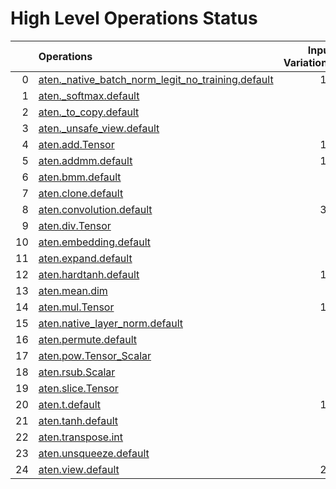 # High Level Operations Status
|    | Operations                                                                                                           |   Input Variations |   Converted |   Removed |   Fallback | Completed   |   Score |
|---:|:---------------------------------------------------------------------------------------------------------------------|-------------------:|------------:|----------:|-----------:|:------------|--------:|
|  0 | [aten._native_batch_norm_legit_no_training.default](operations/aten._native_batch_norm_legit_no_training.default.md) |                 19 |          19 |         0 |          0 | ✅          |       1 |
|  1 | [aten._softmax.default](operations/aten._softmax.default.md)                                                         |                  2 |           0 |         2 |          0 | ✅          |       1 |
|  2 | [aten._to_copy.default](operations/aten._to_copy.default.md)                                                         |                  1 |           1 |         0 |          0 | ✅          |       1 |
|  3 | [aten._unsafe_view.default](operations/aten._unsafe_view.default.md)                                                 |                  2 |           2 |         0 |          0 | ✅          |       1 |
|  4 | [aten.add.Tensor](operations/aten.add.Tensor.md)                                                                     |                 15 |          13 |         2 |          0 | ✅          |       1 |
|  5 | [aten.addmm.default](operations/aten.addmm.default.md)                                                               |                 12 |           1 |        11 |          0 | ✅          |       1 |
|  6 | [aten.bmm.default](operations/aten.bmm.default.md)                                                                   |                  4 |           4 |         0 |          0 | ✅          |       1 |
|  7 | [aten.clone.default](operations/aten.clone.default.md)                                                               |                  8 |           0 |         8 |          0 | ✅          |       1 |
|  8 | [aten.convolution.default](operations/aten.convolution.default.md)                                                   |                 30 |          30 |         0 |          0 | ✅          |       1 |
|  9 | [aten.div.Tensor](operations/aten.div.Tensor.md)                                                                     |                  2 |           0 |         2 |          0 | ✅          |       1 |
| 10 | [aten.embedding.default](operations/aten.embedding.default.md)                                                       |                  3 |           3 |         0 |          0 | ✅          |       1 |
| 11 | [aten.expand.default](operations/aten.expand.default.md)                                                             |                  6 |           0 |         6 |          0 | ✅          |       1 |
| 12 | [aten.hardtanh.default](operations/aten.hardtanh.default.md)                                                         |                 12 |          12 |         0 |          0 | ✅          |       1 |
| 13 | [aten.mean.dim](operations/aten.mean.dim.md)                                                                         |                  1 |           1 |         0 |          0 | ✅          |       1 |
| 14 | [aten.mul.Tensor](operations/aten.mul.Tensor.md)                                                                     |                 13 |          13 |         0 |          0 | ✅          |       1 |
| 15 | [aten.native_layer_norm.default](operations/aten.native_layer_norm.default.md)                                       |                  3 |           3 |         0 |          0 | ✅          |       1 |
| 16 | [aten.permute.default](operations/aten.permute.default.md)                                                           |                  2 |           2 |         0 |          0 | ✅          |       1 |
| 17 | [aten.pow.Tensor_Scalar](operations/aten.pow.Tensor_Scalar.md)                                                       |                  3 |           3 |         0 |          0 | ✅          |       1 |
| 18 | [aten.rsub.Scalar](operations/aten.rsub.Scalar.md)                                                                   |                  1 |           1 |         0 |          0 | ✅          |       1 |
| 19 | [aten.slice.Tensor](operations/aten.slice.Tensor.md)                                                                 |                  2 |           1 |         1 |          0 | ✅          |       1 |
| 20 | [aten.t.default](operations/aten.t.default.md)                                                                       |                 12 |           0 |        12 |          0 | ✅          |       1 |
| 21 | [aten.tanh.default](operations/aten.tanh.default.md)                                                                 |                  3 |           3 |         0 |          0 | ✅          |       1 |
| 22 | [aten.transpose.int](operations/aten.transpose.int.md)                                                               |                  4 |           4 |         0 |          0 | ✅          |       1 |
| 23 | [aten.unsqueeze.default](operations/aten.unsqueeze.default.md)                                                       |                  2 |           2 |         0 |          0 | ✅          |       1 |
| 24 | [aten.view.default](operations/aten.view.default.md)                                                                 |                 24 |          24 |         0 |          0 | ✅          |       1 |

